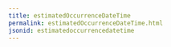 ```yaml
---
title: estimatedOccurrenceDateTime
permalink: estimatedOccurrenceDateTime.html
jsonid: estimatedoccurrencedatetime
---
```


